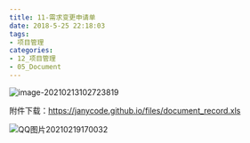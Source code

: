```yaml
---
title: 11-需求变更申请单
date: 2018-5-25 22:18:03
tags:
- 项目管理
categories: 
- 12_项目管理
- 05_Document
---
```


![image-20210213102723819](https://jy-imgs.oss-cn-beijing.aliyuncs.com/img/20210213102724.png)

附件下载：https://janycode.github.io/files/document_record.xls



![QQ图片20210219170032](https://jy-imgs.oss-cn-beijing.aliyuncs.com/img/20210219170050.png)